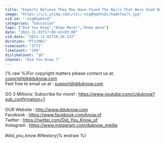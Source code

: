 ```yaml
---
title: "Experts Believe They May Have Found The Nails That Were Used On Jesus’ Cross"
image: "https:\/\/i.ytimg.com\/vi\/-e1gBkpbXsQ\/hqdefault.jpg"
vid_id: "-e1gBkpbXsQ"
categories: "Education"
tags: ["Did You Know","Know More!","Know more"]
date: "2021-11-03T17:08:42+03:00"
vid_date: "2021-11-02T20:28:12Z"
duration: "PT11M6S"
viewcount: "3771"
likeCount: "199"
dislikeCount: "16"
channel: "Did You Know ?"
---
```

{% raw %}For copyright matters please contact us at: copyright@dduknow.com<br />Feel free to email us at : support@dduknow.com<br /><br />GO 3 Millions: Subscribe for more! : <a rel="nofollow" target="blank" href="https://www.youtube.com/c/duknow?sub_confirmation=1">https://www.youtube.com/c/duknow?sub_confirmation=1</a><br /><br />OUR Website : <a rel="nofollow" target="blank" href="http://www.dduknow.com">http://www.dduknow.com</a><br />Facebook : <a rel="nofollow" target="blank" href="https://www.facebook.com/know.of">https://www.facebook.com/know.of</a><br />Twitter : <a rel="nofollow" target="blank" href="https://twitter.com/Did_You_Know_of">https://twitter.com/Did_You_Know_of</a><br />Instagram : <a rel="nofollow" target="blank" href="https://www.instagram.com/duknow_media">https://www.instagram.com/duknow_media</a><br /><br />#did_you_know  #lifestory{% endraw %}
